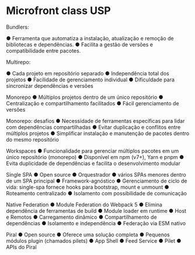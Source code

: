 # Microfront class USP

Bundlers:

● Ferramenta que automatiza a instalação, atualização e remoção de bibliotecas e dependências. 
● Facilita a gestão de versões e compatibilidade entre pacotes.

Multirepo:

● Cada projeto em repositório separado
● Independência total dos projetos
● Facilidade de gerenciamento individual
● Dificuldade para sincronizar dependências e versões


Monorepo
● Múltiplos projetos dentro de um único repositório
● Centralização e compartilhamento facilitados
● Fácil gerenciamento de versões


Monorepo: desafios
● Necessidade de ferramentas específicas para lidar com dependências compartilhadas
● Evitar duplicação e conflitos entre múltiplos projetos 
● Simplificar instalação e manutenção de pacotes dentro do mesmo repositório

Workspaces
● Funcionalidade para gerenciar múltiplos pacotes em um único repositório (monorepo)
● Disponível em npm (v7+), Yarn e pnpm
● Evita duplicidade de dependências e facilita o desenvolvimento modular


Single SPA
● Open source
● Orquestrador
● vários SPAs menores dentro de um SPA principal
● Framework-agnóstico
● Gerenciamento de ciclo de vida: single-spa fornece hooks para bootstrap, mount e unmount
● Roteamento centralizado
● Isolamento com possibilidade de comunicação


Native Federation
● Module Federation do Webpack 5
● Elimina dependência de ferramentas de build
● Module loader em runtime
● Host e Remotos
● Carregamento dinâmico
● Compartilhamento de dependências
● Isolamento e independência
● Federação via ESM nativo


Piral
● Open source
● Oferece uma solução completa
● Pequenos módulos plugin (chamados pilets)
● App Shell
● Feed Service
● Pilet
● APIs do Piral

